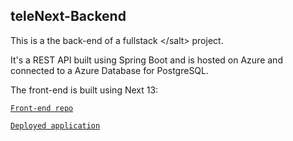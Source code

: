## teleNext-Backend

This is a the back-end of a fullstack &lt;/salt> project. 

It's a REST API built using Spring Boot and is hosted on Azure and connected to a Azure Database for PostgreSQL.





The front-end is built using Next 13:

[`Front-end repo`](https://github.com/Macro404/teleNext-Frontend)

[`Deployed application`](https://telenext.azurewebsites.net/)

